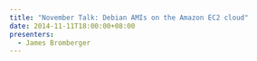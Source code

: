 ```yaml
---
title: "November Talk: Debian AMIs on the Amazon EC2 cloud"
date: 2014-11-11T18:00:00+08:00
presenters:
  - James Bromberger
---
```

